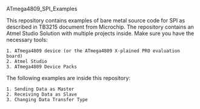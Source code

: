 ATmega4809_SPI_Examples

This repository contains examples of bare metal source code for SPI as described in TB3215 document from Microchip. The repository contains an Atmel Studio Solution with multiple projects inside. Make sure you have the necessary tools:

    1. ATmega4809 device (or the ATmega4809 X-plained PRO evaluation board)
    2. Atmel Studio
    3. ATmega4809 Device Packs

The following examples are inside this repository:

    1. Sending Data as Master
    2. Receiving Data as Slave
    3. Changing Data Transfer Type
